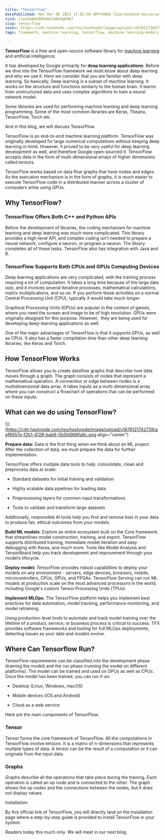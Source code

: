 ```yaml
---
title: "Tensorflow"
datePublished: Mon Mar 06 2023 17:02:59 GMT+0000 (Coordinated Universal Time)
cuid: clex2m8do000e0al08d4g6067
slug: tensorflow
cover: https://cdn.hashnode.com/res/hashnode/image/upload/v1678117183733/aad67040-2952-484c-893b-3bb6840b7baa.png
tags: framework, machine-learning, tensorflow, machine-learning-models

---
```


**TensorFlow** is a free and open-source software library for [machine learning](https://blog.techlearnindia.com/what-is-machine-learning-1) and artificial intelligence.

It has developed by Google primarily for **deep learning applications**. Before we dive into the TensorFlow framework we must know about deep learning and why we use it. Here we consider that you are familiar with deep learning. So basically, Deep learning is a subset of machine learning. It works on the structure and functions similarly to the human brain. It learns from unstructured data and uses complex algorithms to train a neural network model.

Some libraries are used for performing machine learning and deep learning programming. Some of the most common libraries are Keras, Theano, TensorFlow, Torch etc.

And in this blog, we will discuss TensorFlow.

TensorFlow is an end-to-end machine learning platform. TensorFlow was originally developed for large numerical computations without keeping deep learning in mind. However, it proved to be very useful for deep learning development as well, and therefore Google open-sourced it. TensorFlow accepts data in the form of multi-dimensional arrays of higher dimensions called tensors.

TensorFlow works based on data flow graphs that have nodes and edges. As the execution mechanism is in the form of graphs, it is much easier to execute TensorFlow code in a distributed manner across a cluster of computers while using GPUs.

## Why TensorFlow?

### TensorFlow Offers Both C++ and Python APIs

Before the development of libraries, the coding mechanism for machine learning and deep learning was much more complicated. This library provides a high-level API, and complex coding isn’t needed to prepare a neural network, configure a neuron, or program a neuron. The library completes all of these tasks. TensorFlow also has integration with Java and R.

### TensorFlow Supports Both CPUs and GPUs Computing Devices

Deep learning applications are very complicated, with the training process requiring a lot of computation. It takes a long time because of the large data size, and it involves several iterative processes, mathematical calculations, matrix multiplications, and so on. If you perform these activities on a normal Central Processing Unit (CPU), typically it would take much longer.

Graphical Processing Units (GPUs) are popular in the context of games, where you need the screen and image to be of high resolution. GPUs were originally designed for this purpose. However,  they are being used for developing deep-learning applications as well.

One of the major advantages of TensorFlow is that it supports GPUs, as well as CPUs. It also has a faster compilation time than other deep learning libraries, like Keras and Torch.

## How TensorFlow Works

TensorFlow allows you to create dataflow graphs that describe how data moves through a graph. The graph consists of nodes that represent a mathematical operation. A connection or edge between nodes is a multidimensional data array. It takes inputs as a multi-dimensional array where you can construct a flowchart of operations that can be performed on these inputs.

## What can we do using TensorFlow?

![](https://cdn.hashnode.com/res/hashnode/image/upload/v1678121742739/aef6657e-f2b1-4128-bab8-0b5fd966fa8c.png align="center")

**Prepare data:** Data is the first thing when we think about an ML project. After the collection of data, we must prepare the data for further implementation.

TensorFlow offers multiple data tools to help  consolidate, clean and preprocess data at scale:

* Standard datasets for initial training and validation
    
* Highly scalable data pipelines for loading data
    
* Preprocessing layers for common input transformations
    
* Tools to validate and transform large datasets
    

Additionally, responsible AI tools help you find and remove bias in your data to produce fair, ethical outcomes from your models.

**Build ML models**: Explore an entire ecosystem built on the Core framework that streamlines model construction, training, and export. TensorFlow supports distributed training, immediate model iteration and easy debugging with Keras, and much more. Tools like Model Analysis and TensorBoard help you track development and improvement through your model’s lifecycle.

**Deploy model:** TensorFlow provides robust capabilities to deploy your models on any environment - servers, edge devices, browsers, mobile, microcontrollers, CPUs, GPUs, and FPGAs. TensorFlow Serving can run ML models at production scale on the most advanced processors in the world, including Google's custom Tensor Processing Units (TPUs).

**Implement MLOps:** The TensorFlow platform helps you implement best practices for data automation, model tracking, performance monitoring, and model retraining.

Using production-level tools to automate and track model training over the lifetime of a product, service, or business process is critical to success. TFX provides software frameworks and tooling for full MLOps deployments, detecting issues as your data and models evolve.

## Where Can Tensorflow Run?

TensorFlow requirements can be classified into the development phase (training the model) and the run phase (running the model on different platforms). The model can be trained and used on GPUs as well as CPUs. Once the model has been trained, you can run it on:

* Desktop (Linux, Windows, macOS)
    
* Mobile devices (iOS and Android)
    
* Cloud as a web service
    

Here are the main components of TensorFlow:

### Tensor

Tensor forms the core framework of TensorFlow. All the computations in TensorFlow involve tensors. It is a matrix of n-dimensions that represents multiple types of data. A tensor can be the result of a computation or it can originate from the input data.

### Graphs

Graphs describe all the operations that take place during the training. Each operation is called an op node and is connected to the other. The graph shows the op nodes and the connections between the nodes, but it does not display values.

Installation:

By this official link of TensorFlow, you will directly land on the installation page where a step-by-step guide is provided to install TensorFlow in your system.

Readers today this much only. We will meet in our next blog.